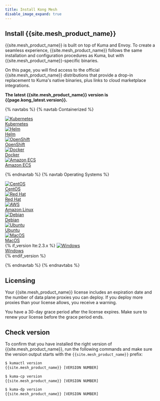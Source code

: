 ```yaml
---
title: Install Kong Mesh
disable_image_expand: true
---
```


## Install {{site.mesh_product_name}}

{{site.mesh_product_name}} is built on top of Kuma and Envoy. To create a
seamless experience, {{site.mesh_product_name}} follows the same installation
and configuration procedures as Kuma, but with {{site.mesh_product_name}}-specific binaries.

On this page, you will find access to the official {{site.mesh_product_name}}
distributions that provide a drop-in replacement to Kuma's native binaries, plus
links to cloud marketplace integrations.

**The latest {{site.mesh_product_name}} version is
{{page.kong_latest.version}}.**

{% navtabs %}
{% navtab Containerized %}

<div class="docs-grid-install">

  <a href="/mesh/{{page.release}}/installation/kubernetes" class="docs-grid-install-block no-description">
    <img class="install-icon" src="/assets/images/icons/third-party/kubernetes-logo.png" alt="Kubernetes" />
    <div class="install-text">Kubernetes</div>
  </a>

  <a href="/mesh/{{page.release}}/installation/helm" class="docs-grid-install-block no-description">
    <img class="install-icon" src="/assets/images/icons/third-party/helm-icon-color.svg" alt="Helm" />
    <div class="install-text">Helm</div>
  </a>

  <a href="/mesh/{{page.release}}/installation/openshift" class="docs-grid-install-block no-description">
    <img class="install-icon" src="/assets/images/icons/third-party/openshift-logo.png" alt="OpenShift" />
    <div class="install-text">OpenShift</div>
  </a>

  <a href="/mesh/{{page.release}}/installation/docker" class="docs-grid-install-block no-description">
    <img class="install-icon" src="/assets/images/icons/third-party/docker.svg" alt="Docker" />
    <div class="install-text">Docker</div>
  </a>

  <a href="/mesh/{{page.release}}/installation/ecs" class="docs-grid-install-block no-description">
    <img class="install-icon" src="/assets/images/icons/third-party/logo-ecs.jpg" alt="Amazon ECS" />
    <div class="install-text">Amazon ECS</div>
  </a>
</div>

{% endnavtab %}
{% navtab Operating Systems %}

<div class="docs-grid-install">

  <a href="/mesh/{{page.release}}/installation/centos" class="docs-grid-install-block no-description">
    <img class="install-icon" src="/assets/images/icons/third-party/centos.gif" alt="CentOS" />
    <div class="install-text">CentOS</div>
  </a>

  <a href="/mesh/{{page.release}}/installation/redhat" class="docs-grid-install-block no-description">
    <img class="install-icon" src="/assets/images/icons/third-party/rhel.jpg" alt="Red Hat" />
    <div class="install-text">Red Hat</div>
  </a>

  <a href="/mesh/{{page.release}}/installation/amazonlinux" class="docs-grid-install-block no-description">
    <img class="install-icon" src="/assets/images/icons/third-party/amazon-linux.png" alt="AWS" />
    <div class="install-text">Amazon Linux</div>
  </a>

  <a href="/mesh/{{page.release}}/installation/debian" class="docs-grid-install-block no-description">
    <img class="install-icon" src="/assets/images/icons/third-party/debian-logo.jpg" alt="Debian" />
    <div class="install-text">Debian</div>
  </a>

  <a href="/mesh/{{page.release}}/installation/ubuntu" class="docs-grid-install-block no-description">
    <img class="install-icon" src="/assets/images/icons/third-party/ubuntu.png" alt="Ubuntu" />
    <div class="install-text">Ubuntu</div>
  </a>

  <a href="/mesh/{{page.release}}/installation/macos" class="docs-grid-install-block no-description">
    <img class="install-icon" src="/assets/images/icons/third-party/macos-logo.png" alt="MacOS" />
    <div class="install-text">MacOS</div>
  </a>
{% if_version lte:2.3.x %}
  <a href="/mesh/{{page.release}}/installation/windows" class="docs-grid-install-block no-description">
    <img class="install-icon" src="/assets/images/icons/third-party/windows-logo.svg" alt="Windows" />
    <div class="install-text">Windows</div>
  </a>
{% endif_version %}

</div>

{% endnavtab %}
{% endnavtabs %}

## Licensing

Your {{site.mesh_product_name}} license includes an expiration date and the number of data plane proxies you can deploy. If you deploy more proxies than your license allows, you receive a warning.

You have a 30-day grace period after the license expires. Make sure to renew your license before the grace period ends.

## Check version

To confirm that you have installed the right version of
{{site.mesh_product_name}}, run the following commands and
make sure the version output starts with the `{{site.mesh_product_name}}`
prefix:

```sh
$ kumactl version
{{site.mesh_product_name}} [VERSION NUMBER]

$ kuma-cp version
{{site.mesh_product_name}} [VERSION NUMBER]

$ kuma-dp version
{{site.mesh_product_name}} [VERSION NUMBER]
```
